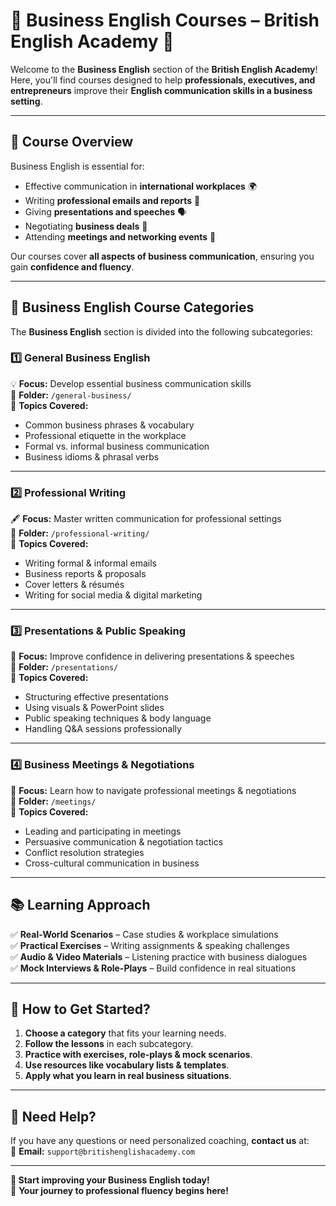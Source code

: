 # 💼 Business English Courses – British English Academy 🚀  

Welcome to the **Business English** section of the **British English Academy**!  
Here, you'll find courses designed to help **professionals, executives, and entrepreneurs** improve their **English communication skills in a business setting**.

---

## 📌 Course Overview  
Business English is essential for:
- Effective communication in **international workplaces** 🌍
- Writing **professional emails and reports** 📑
- Giving **presentations and speeches** 🗣
- Negotiating **business deals** 🤝
- Attending **meetings and networking events** 🏢

Our courses cover **all aspects of business communication**, ensuring you gain **confidence and fluency**.

---

## 📁 Business English Course Categories  
The **Business English** section is divided into the following subcategories:

### **1️⃣ General Business English**
💡 **Focus:** Develop essential business communication skills  
📁 **Folder:** `/general-business/`  
📄 **Topics Covered:**
- Common business phrases & vocabulary  
- Professional etiquette in the workplace  
- Formal vs. informal business communication  
- Business idioms & phrasal verbs  

---

### **2️⃣ Professional Writing**
🖋 **Focus:** Master written communication for professional settings  
📁 **Folder:** `/professional-writing/`  
📄 **Topics Covered:**
- Writing formal & informal emails  
- Business reports & proposals  
- Cover letters & résumés  
- Writing for social media & digital marketing  

---

### **3️⃣ Presentations & Public Speaking**
🎤 **Focus:** Improve confidence in delivering presentations & speeches  
📁 **Folder:** `/presentations/`  
📄 **Topics Covered:**
- Structuring effective presentations  
- Using visuals & PowerPoint slides  
- Public speaking techniques & body language  
- Handling Q&A sessions professionally  

---

### **4️⃣ Business Meetings & Negotiations**
🤝 **Focus:** Learn how to navigate professional meetings & negotiations  
📁 **Folder:** `/meetings/`  
📄 **Topics Covered:**
- Leading and participating in meetings  
- Persuasive communication & negotiation tactics  
- Conflict resolution strategies  
- Cross-cultural communication in business  

---

## 📚 Learning Approach  
✅ **Real-World Scenarios** – Case studies & workplace simulations  
✅ **Practical Exercises** – Writing assignments & speaking challenges  
✅ **Audio & Video Materials** – Listening practice with business dialogues  
✅ **Mock Interviews & Role-Plays** – Build confidence in real situations  

---

## 🚀 How to Get Started?
1. **Choose a category** that fits your learning needs.
2. **Follow the lessons** in each subcategory.
3. **Practice with exercises, role-plays & mock scenarios**.
4. **Use resources like vocabulary lists & templates**.
5. **Apply what you learn in real business situations**.

---

## 📩 Need Help?
If you have any questions or need personalized coaching, **contact us** at:  
📧 **Email:** `support@britishenglishacademy.com`

---

**🎉 Start improving your Business English today!**  
🚀 **Your journey to professional fluency begins here!**
